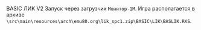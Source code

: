 BASIC ЛИК V2
Запуск через загрузчик `Монитор-1М`.
Игра располагается в архиве `\src\main\resources\arch\emu80.org\lik_spc1.zip\BASIC\LIK\BASLIK.RKS`.